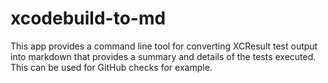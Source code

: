 # xcodebuild-to-md

This app provides a command line tool for converting XCResult test output into
markdown that provides a summary and details of the tests executed. This can be
used for GitHub checks for example.

